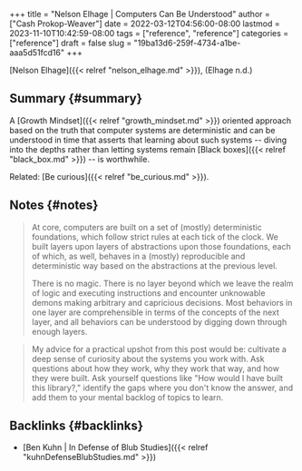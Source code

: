 +++
title = "Nelson Elhage | Computers Can Be Understood"
author = ["Cash Prokop-Weaver"]
date = 2022-03-12T04:56:00-08:00
lastmod = 2023-11-10T10:42:59-08:00
tags = ["reference", "reference"]
categories = ["reference"]
draft = false
slug = "19ba13d6-259f-4734-a1be-aaa5d51fcd16"
+++

[Nelson Elhage]({{< relref "nelson_elhage.md" >}}), (Elhage n.d.)


## Summary {#summary}

A [Growth Mindset]({{< relref "growth_mindset.md" >}}) oriented approach based on the truth that computer systems are deterministic and can be understood in time that asserts that learning about such systems -- diving into the depths rather than letting systems remain [Black boxes]({{< relref "black_box.md" >}}) -- is worthwhile.

Related: [Be curious]({{< relref "be_curious.md" >}}).


## Notes {#notes}

> At core, computers are built on a set of (mostly) deterministic foundations, which follow strict rules at each tick of the clock. We built layers upon layers of abstractions upon those foundations, each of which, as well, behaves in a (mostly) reproducible and deterministic way based on the abstractions at the previous level.
>
> There is no magic. There is no layer beyond which we leave the realm of logic and executing instructions and encounter unknowable demons making arbitrary and capricious decisions. Most behaviors in one layer are comprehensible in terms of the concepts of the next layer, and all behaviors can be understood by digging down through enough layers.

<!--quoteend-->

> My advice for a practical upshot from this post would be: cultivate a deep sense of curiosity about the systems you work with. Ask questions about how they work, why they work that way, and how they were built. Ask yourself questions like "How would I have built this library?," identify the gaps where you don't know the answer, and add them to your mental backlog of topics to learn.


## Backlinks {#backlinks}

-   [Ben Kuhn | In Defense of Blub Studies]({{< relref "kuhnDefenseBlubStudies.md" >}})
